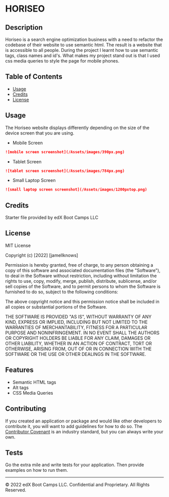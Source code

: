 # HORISEO

## Description 
Horiseo is a search engine optimization business with a need to refactor the codebase of their website to use semantic html. The result is a website that is accessible to all people. During the project I learnt how to use semantic tags, class names and id's. 
What makes my project stand out is that I used css media queries to style the page for mobile phones. 




## Table of Contents 


* [Usage](#usage)
* [Credits](#credits)
* [License](#license)



## Usage 

The Horiseo website displays differently depending on the size of the device screen that you are using.  


* Mobile Screen
```md
![mobile screen screenshot](/Assets/images/390px.png)
```
* Tablet Screen 
```md
![tablet screen screenshot](/Assets/images/784px.png)
```
* Small Laptop Screen
```md
![small laptop screen screenshot](/Assets/images/1200pxtop.png)
```


## Credits

Starter file provided by edX Boot Camps LLC


## License

MIT License

Copyright (c) [2022] [jamellknows]

Permission is hereby granted, free of charge, to any person obtaining a copy
of this software and associated documentation files (the "Software"), to deal
in the Software without restriction, including without limitation the rights
to use, copy, modify, merge, publish, distribute, sublicense, and/or sell
copies of the Software, and to permit persons to whom the Software is
furnished to do so, subject to the following conditions:

The above copyright notice and this permission notice shall be included in all
copies or substantial portions of the Software.

THE SOFTWARE IS PROVIDED "AS IS", WITHOUT WARRANTY OF ANY KIND, EXPRESS OR
IMPLIED, INCLUDING BUT NOT LIMITED TO THE WARRANTIES OF MERCHANTABILITY,
FITNESS FOR A PARTICULAR PURPOSE AND NONINFRINGEMENT. IN NO EVENT SHALL THE
AUTHORS OR COPYRIGHT HOLDERS BE LIABLE FOR ANY CLAIM, DAMAGES OR OTHER
LIABILITY, WHETHER IN AN ACTION OF CONTRACT, TORT OR OTHERWISE, ARISING FROM,
OUT OF OR IN CONNECTION WITH THE SOFTWARE OR THE USE OR OTHER DEALINGS IN THE
SOFTWARE.





## Features

* Semantic HTML tags
* Alt tags
* CSS Media Queries


## Contributing

If you created an application or package and would like other developers to contribute it, you will want to add guidelines for how to do so. The [Contributor Covenant](https://www.contributor-covenant.org/) is an industry standard, but you can always write your own.

## Tests

Go the extra mile and write tests for your application. Then provide examples on how to run them.

---

© 2022 edX Boot Camps LLC. Confidential and Proprietary. All Rights Reserved.
